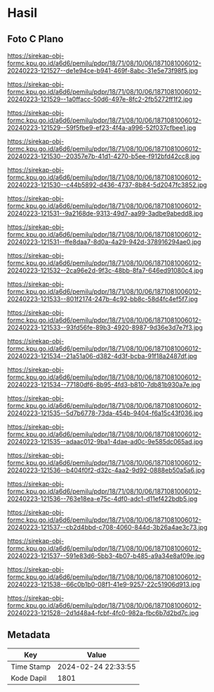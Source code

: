 # Hasil

## Foto C Plano

https://sirekap-obj-formc.kpu.go.id/a6d6/pemilu/pdpr/18/71/08/10/06/1871081006012-20240223-121527--de1e94ce-b941-469f-8abc-31e5e73f98f5.jpg

https://sirekap-obj-formc.kpu.go.id/a6d6/pemilu/pdpr/18/71/08/10/06/1871081006012-20240223-121529--1a0ffacc-50d6-497e-8fc2-2fb5272ff1f2.jpg

https://sirekap-obj-formc.kpu.go.id/a6d6/pemilu/pdpr/18/71/08/10/06/1871081006012-20240223-121529--59f5fbe9-ef23-4f4a-a996-52f037cfbee1.jpg

https://sirekap-obj-formc.kpu.go.id/a6d6/pemilu/pdpr/18/71/08/10/06/1871081006012-20240223-121530--20357e7b-41d1-4270-b5ee-f912bfd42cc8.jpg

https://sirekap-obj-formc.kpu.go.id/a6d6/pemilu/pdpr/18/71/08/10/06/1871081006012-20240223-121530--c44b5892-d436-4737-8b84-5d2047fc3852.jpg

https://sirekap-obj-formc.kpu.go.id/a6d6/pemilu/pdpr/18/71/08/10/06/1871081006012-20240223-121531--9a2168de-9313-49d7-aa99-3adbe9abedd8.jpg

https://sirekap-obj-formc.kpu.go.id/a6d6/pemilu/pdpr/18/71/08/10/06/1871081006012-20240223-121531--ffe8daa7-8d0a-4a29-942d-378916294ae0.jpg

https://sirekap-obj-formc.kpu.go.id/a6d6/pemilu/pdpr/18/71/08/10/06/1871081006012-20240223-121532--2ca96e2d-9f3c-48bb-8fa7-646ed91080c4.jpg

https://sirekap-obj-formc.kpu.go.id/a6d6/pemilu/pdpr/18/71/08/10/06/1871081006012-20240223-121533--801f2174-247b-4c92-bb8c-58d4fc4ef5f7.jpg

https://sirekap-obj-formc.kpu.go.id/a6d6/pemilu/pdpr/18/71/08/10/06/1871081006012-20240223-121533--93fd56fe-89b3-4920-8987-9d36e3d7e7f3.jpg

https://sirekap-obj-formc.kpu.go.id/a6d6/pemilu/pdpr/18/71/08/10/06/1871081006012-20240223-121534--21a51a06-d382-4d3f-bcba-91f18a2487df.jpg

https://sirekap-obj-formc.kpu.go.id/a6d6/pemilu/pdpr/18/71/08/10/06/1871081006012-20240223-121534--77180df6-8b95-4fd3-b810-7db81b930a7e.jpg

https://sirekap-obj-formc.kpu.go.id/a6d6/pemilu/pdpr/18/71/08/10/06/1871081006012-20240223-121535--5d7b6778-73da-454b-9404-f6a15c43f036.jpg

https://sirekap-obj-formc.kpu.go.id/a6d6/pemilu/pdpr/18/71/08/10/06/1871081006012-20240223-121535--adaac012-9ba1-4dae-ad0c-9e585dc065ad.jpg

https://sirekap-obj-formc.kpu.go.id/a6d6/pemilu/pdpr/18/71/08/10/06/1871081006012-20240223-121536--b404f0f2-d32c-4aa2-9d92-0888eb50a5a6.jpg

https://sirekap-obj-formc.kpu.go.id/a6d6/pemilu/pdpr/18/71/08/10/06/1871081006012-20240223-121536--763e18ea-e75c-4df0-adc1-d11ef422bdb5.jpg

https://sirekap-obj-formc.kpu.go.id/a6d6/pemilu/pdpr/18/71/08/10/06/1871081006012-20240223-121537--cb2d4bbd-c708-4060-844d-3b26a4ae3c73.jpg

https://sirekap-obj-formc.kpu.go.id/a6d6/pemilu/pdpr/18/71/08/10/06/1871081006012-20240223-121537--591e83d6-5bb3-4b07-b485-a9a34e8af09e.jpg

https://sirekap-obj-formc.kpu.go.id/a6d6/pemilu/pdpr/18/71/08/10/06/1871081006012-20240223-121538--66c0b1b0-08f1-41e9-9257-22c51906d913.jpg

https://sirekap-obj-formc.kpu.go.id/a6d6/pemilu/pdpr/18/71/08/10/06/1871081006012-20240223-121528--2d1d48a4-fcbf-4fc0-982a-fbc6b7d2bd7c.jpg


## Metadata

| Key        | Value               |
| ---------- | ------------------- |
| Time Stamp | 2024-02-24 22:33:55 |
| Kode Dapil | 1801                |



